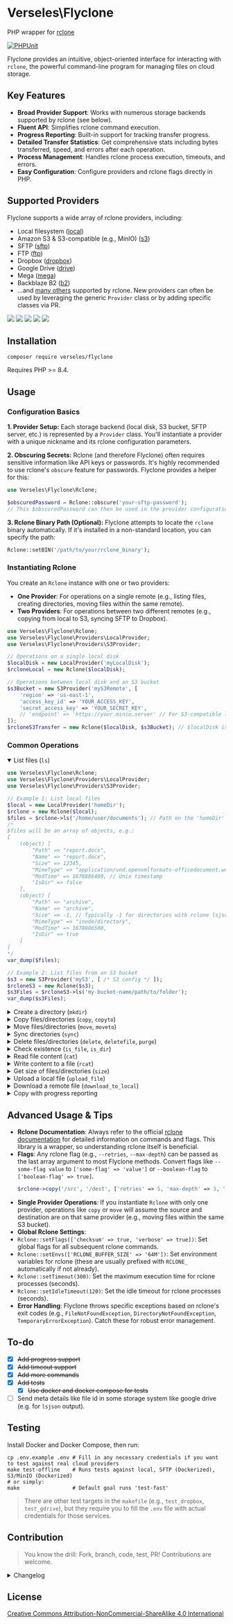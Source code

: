 # Verseles\Flyclone
PHP wrapper for [rclone](https://rclone.org/)

[![PHPUnit](https://img.shields.io/github/actions/workflow/status/verseles/flyclone/phpunit.yml?style=for-the-badge&label=PHPUnit)](https://github.com/verseles/flyclone/actions)

Flyclone provides an intuitive, object-oriented interface for interacting with `rclone`, the powerful command-line program for managing files on cloud storage.

## Key Features
*   **Broad Provider Support**: Works with numerous storage backends supported by rclone (see below).
*   **Fluent API**: Simplifies rclone command execution.
*   **Progress Reporting**: Built-in support for tracking transfer progress.
*   **Detailed Transfer Statistics**: Get comprehensive stats including bytes transferred, speed, and errors after each operation.
*   **Process Management**: Handles rclone process execution, timeouts, and errors.
*   **Easy Configuration**: Configure providers and rclone flags directly in PHP.

## Supported Providers
Flyclone supports a wide array of rclone providers, including:
*   Local filesystem ([local](https://rclone.org/local/))
*   Amazon S3 & S3-compatible (e.g., MinIO) ([s3](https://rclone.org/s3/))
*   SFTP ([sftp](https://rclone.org/sftp/))
*   FTP ([ftp](https://rclone.org/ftp/))
*   Dropbox ([dropbox](https://rclone.org/dropbox/))
*   Google Drive ([drive](https://rclone.org/drive/))
*   Mega ([mega](https://rclone.org/mega/))
*   Backblaze B2 ([b2](https://rclone.org/b2/))
*   ...and [many others](https://rclone.org/overview/#features) supported by rclone. New providers can often be used by leveraging the generic `Provider` class or by adding specific classes via PR.

![](https://img.shields.io/badge/php-777bb4?style=for-the-badge&logo=php&logoColor=white)
![](http://img.shields.io/badge/-phpstorm-7256fe?style=for-the-badge&logo=phpstorm&logoColor=white)
![](https://img.shields.io/badge/composer-885630?style=for-the-badge&logo=composer&logoColor=white)
![](https://img.shields.io/badge/Docker-2CA5E0?style=for-the-badge&logo=docker&logoColor=white)
![](https://img.shields.io/badge/GIT-E44C30?style=for-the-badge&logo=git&logoColor=white)

## Installation

```shell script
composer require verseles/flyclone
```
Requires PHP >= 8.4.

## Usage

### Configuration Basics

**1. Provider Setup:**
Each storage backend (local disk, S3 bucket, SFTP server, etc.) is represented by a `Provider` class. You'll instantiate a provider with a unique nickname and its rclone configuration parameters.

**2. Obscuring Secrets:**
Rclone (and therefore Flyclone) often requires sensitive information like API keys or passwords. It's highly recommended to use rclone's `obscure` feature for passwords. Flyclone provides a helper for this:
```php
use Verseles\Flyclone\Rclone;

$obscuredPassword = Rclone::obscure('your-sftp-password');
// This $obscuredPassword can then be used in the provider configuration.
```

**3. Rclone Binary Path (Optional):**
Flyclone attempts to locate the `rclone` binary automatically. If it's installed in a non-standard location, you can specify the path:
```php
Rclone::setBIN('/path/to/your/rclone_binary');
```

### Instantiating Rclone
You create an `Rclone` instance with one or two providers:
*   **One Provider**: For operations on a single remote (e.g., listing files, creating directories, moving files within the same remote).
*   **Two Providers**: For operations between two different remotes (e.g., copying from local to S3, syncing SFTP to Dropbox).

```php
use Verseles\Flyclone\Rclone;
use Verseles\Flyclone\Providers\LocalProvider;
use Verseles\Flyclone\Providers\S3Provider;

// Operations on a single local disk
$localDisk = new LocalProvider('myLocalDisk');
$rcloneLocal = new Rclone($localDisk);

// Operations between local disk and an S3 bucket
$s3Bucket = new S3Provider('myS3Remote', [
    'region' => 'us-east-1',
    'access_key_id' => 'YOUR_ACCESS_KEY',
    'secret_access_key' => 'YOUR_SECRET_KEY',
    // 'endpoint' => 'https://your.minio.server' // For S3-compatible like MinIO
]);
$rcloneS3Transfer = new Rclone($localDisk, $s3Bucket); // $localDisk is source, $s3Bucket is destination
```

### Common Operations

<details open><summary>List files (<code>ls</code>)</summary>

```php
use Verseles\Flyclone\Rclone;
use Verseles\Flyclone\Providers\LocalProvider;
use Verseles\Flyclone\Providers\S3Provider;

// Example 1: List local files
$local = new LocalProvider('homeDir');
$rclone = new Rclone($local);
$files = $rclone->ls('/home/user/documents'); // Path on the 'homeDir' remote
/*
$files will be an array of objects, e.g.:
[
    (object) [
        "Path" => "report.docx",
        "Name" => "report.docx",
        "Size" => 12345,
        "MimeType" => "application/vnd.openxmlformats-officedocument.wordprocessingml.document",
        "ModTime" => 1678886400, // Unix timestamp
        "IsDir" => false
    ],
    (object) [
        "Path" => "archive",
        "Name" => "archive",
        "Size" => -1, // Typically -1 for directories with rclone lsjson
        "MimeType" => "inode/directory",
        "ModTime" => 1678886500,
        "IsDir" => true
    ]
]
*/
var_dump($files);

// Example 2: List files from an S3 bucket
$s3 = new S3Provider('myS3', [ /* S3 config */ ]);
$rcloneS3 = new Rclone($s3);
$s3Files = $rcloneS3->ls('my-bucket-name/path/to/folder');
var_dump($s3Files);
```
</details>

<details><summary>Create a directory (<code>mkdir</code>)</summary>

```php
use Verseles\Flyclone\Rclone;
use Verseles\Flyclone\Providers\SFtpProvider;

$sftp = new SFtpProvider('mySFTP', [
    'host' => 'sftp.example.com',
    'user' => 'user',
    'pass' => Rclone::obscure('password')
]);
$rclone = new Rclone($sftp);

$rclone->mkdir('/remote/path/new_directory'); // Creates 'new_directory' on SFTP server
```
</details>

<details><summary>Copy files/directories (<code>copy</code>, <code>copyto</code>)</summary>

```php
use Verseles\Flyclone\Rclone;
use Verseles\Flyclone\Providers\LocalProvider;
use Verseles\Flyclone\Providers\S3Provider;

$local = new LocalProvider('myDisk');
$s3 = new S3Provider('myS3', [ /* S3 config */ ]);
$rclone = new Rclone($local, $s3); // local is source, S3 is destination

// Copy a local directory to S3 and get stats
$result = $rclone->copy('/local/data', 'my-bucket/backups/data');
if ($result->success) {
    echo "Copy successful!\n";
    echo "Bytes transferred: " . $result->stats->bytes . "\n";
    echo "Average speed: " . $result->stats->speed_human . "\n";
}
/*
$result object structure:
(object) [
    'success' => true,
    'stats' => (object) [
        'bytes' => 1073741824, // Total bytes transferred
        'files' => 150,        // Total files transferred
        'speed_bytes_per_second' => 12946789.23, // Average speed in bytes/s
        'speed_human' => '12.345 MiB/s', // Human-readable average speed
        'elapsed_time' => 93.4, // Elapsed time in seconds
        'errors' => 0,
        'checks' => 150,
    ],
    'raw_output' => '...' // The raw stderr block from rclone
]
*/

// Copy a single local file to S3 with a specific name
$rclone->copyto('/local/file.txt', 'my-bucket/target/renamed.txt');
```
</details>

<details><summary>Move files/directories (<code>move</code>, <code>moveto</code>)</summary>

```php
use Verseles\Flyclone\Rclone;
use Verseles\Flyclone\Providers\LocalProvider;

$localDisk = new LocalProvider('myDisk');
$rclone = new Rclone($localDisk); // Operations on the same local disk

// Move a file to another location on the same disk (effectively renaming)
$result = $rclone->moveto('/old/path/file.txt', '/new/path/renamed_file.txt');
if ($result->success) {
    echo "Move successful. Transferred {$result->stats->bytes} bytes.";
}


// To move between different remotes:
$sftp = new SFtpProvider('mySFTP', [ /* config */ ]);
$rcloneTransfer = new Rclone($localDisk, $sftp); // Local to SFTP
$rcloneTransfer->move('/local/source_folder', '/remote_sftp/destination_folder');
```
</details>

<details><summary>Sync directories (<code>sync</code>)</summary>

```php
use Verseles\Flyclone\Rclone;
use Verseles\Flyclone\Providers\LocalProvider;
use Verseles\Flyclone\Providers\SFtpProvider;

$local = new LocalProvider('myDocs');
$sftpBackup = new SFtpProvider('sftpBackup', [ /* config */ ]);
$rclone = new Rclone($local, $sftpBackup); // Sync from local to SFTP

// Make SFTP /backup/documents identical to local /user/documents
// Only transfers changed files, deletes files on SFTP not present locally.
$result = $rclone->sync('/user/documents', '/backup/documents');
if ($result->success) {
    echo "Sync complete. {$result->stats->files} files transferred.";
}
```
</details>

<details><summary>Delete files/directories (<code>delete</code>, <code>deletefile</code>, <code>purge</code>)</summary>

```php
use Verseles\Flyclone\Rclone;
use Verseles\Flyclone\Providers\S3Provider;

$s3 = new S3Provider('myS3', [ /* config */ ]);
$rclone = new Rclone($s3);

// Delete a single file
$result = $rclone->deletefile('my-bucket/path/to/file.txt');
if ($result->success) echo "File deleted.";


// Delete all *.log files in a directory (respects filters)
$rclone->delete('my-bucket/logs/', ['include' => '*.log']);

// Remove an empty directory
$rclone->rmdir('my-bucket/empty_folder');

// Remove a directory and all its contents (does NOT respect filters)
$rclone->purge('my-bucket/old_stuff_to_delete_completely');
```
</details>

<details><summary>Check existence (<code>is_file</code>, <code>is_dir</code>)</summary>

```php
use Verseles\Flyclone\Rclone;
use Verseles\Flyclone\Providers\LocalProvider;

$local = new LocalProvider('myDisk');
$rclone = new Rclone($local);

$fileExists = $rclone->is_file('/path/to/some/file.txt');
if ($fileExists->exists) {
    echo "File exists. Size: " . $fileExists->details->Size;
}

$dirExists = $rclone->is_dir('/path/to/some/directory');
if ($dirExists->exists) {
    echo "Directory exists.";
}
/*
 $fileExists / $dirExists object structure:
 (object) [
     'exists' => true, // or false
     'details' => (object) [...], // rclone lsjson item details if exists, or empty array []
     'error' => '' // or Exception object if ls failed
 ]
*/
```
</details>

<details><summary>Read file content (<code>cat</code>)</summary>

```php
use Verseles\Flyclone\Rclone;
use Verseles\Flyclone\Providers\LocalProvider;

$local = new LocalProvider('myDisk');
$rclone = new Rclone($local);

$content = $rclone->cat('/path/to/config.ini');
echo $content;
```
</details>

<details><summary>Write content to a file (<code>rcat</code>)</summary>

```php
use Verseles\Flyclone\Rclone;
use Verseles\Flyclone\Providers\SFtpProvider;

$sftp = new SFtpProvider('mySFTP', [ /* config */ ]);
$rclone = new Rclone($sftp);

$newContent = "Hello from Flyclone!";
$result = $rclone->rcat('/remote/path/newfile.txt', $newContent);
if ($result->success) echo "Content written successfully.";
```
</details>

<details><summary>Get size of files/directories (<code>size</code>)</summary>

```php
use Verseles\Flyclone\Rclone;
use Verseles\Flyclone\Providers\S3Provider;

$s3 = new S3Provider('myS3', [ /* config */ ]);
$rclone = new Rclone($s3);

$sizeInfo = $rclone->size('my-bucket/some_folder');
/*
$sizeInfo will be an object, e.g.:
(object) [
    "count" => 150,
    "bytes" => 1073741824 // 1 GiB
]
*/
echo "Total files: {$sizeInfo->count}, Total bytes: {$sizeInfo->bytes}";
```
</details>

<details><summary>Upload a local file (<code>upload_file</code>)</summary>

```php
use Verseles\Flyclone\Rclone;
use Verseles\Flyclone\Providers\S3Provider;

$s3 = new S3Provider('myS3', [ /* S3 config */ ]);
$rclone = new Rclone($s3); // $s3 is the destination for uploads

// Uploads /tmp/local_file.zip to s3://my-bucket/uploads/local_file.zip
// The local file /tmp/local_file.zip is removed after successful upload (uses rclone moveto).
$result = $rclone->upload_file('/tmp/local_file.zip', 'my-bucket/uploads/local_file.zip');
if ($result->success) echo "Upload successful.";
```
</details>

<details><summary>Download a remote file (<code>download_to_local</code>)</summary>

```php
use Verseles\Flyclone\Rclone;
use Verseles\Flyclone\Providers\SFtpProvider;

$sftp = new SFtpProvider('mySFTP', [ /* config */ ]);
$rclone = new Rclone($sftp); // $sftp is the source for downloads

// Download from SFTP to a specific local path
$result = $rclone->download_to_local('/remote/path/on_sftp/document.pdf', '/home/user/downloads/document.pdf');
if ($result->success) {
    echo "Downloaded to: " . $result->local_path;
}

// Download to a temporary directory (filename preserved)
$result = $rclone->download_to_local('/remote/path/on_sftp/image.jpg');
if ($result->success) {
    echo "Downloaded to temporary location: " . $result->local_path;
    // Remember to unlink($result->local_path) and rmdir(dirname($result->local_path)) when done if temporary.
}
```
</details>

<details><summary>Copy with progress reporting</summary>

```php
use Verseles\Flyclone\Rclone;
use Verseles\Flyclone\Providers\LocalProvider;
use Verseles\Flyclone\Providers\DropboxProvider; // Example with Dropbox

$local = new LocalProvider('myLocal');
$dropbox = new DropboxProvider('myDropbox', [
    'client_id'     => 'YOUR_DROPBOX_CLIENT_ID',
    'client_secret' => 'YOUR_DROPBOX_CLIENT_SECRET',
    'token'         => 'YOUR_DROPBOX_TOKEN', // Get this via rclone config
]);

$rclone = new Rclone($local, $dropbox);

$sourceFile = '/path/to/large_local_file.zip';
$destinationPath = '/dropbox_folder/'; // Directory on Dropbox

$result = $rclone->copy($sourceFile, $destinationPath, [], static function ($type, $buffer) use ($rclone) {
    // $type is \Symfony\Component\Process\Process::OUT or \Symfony\Component\Process\Process::ERR
    // $buffer contains the raw rclone progress line
    if ($type === \Symfony\Component\Process\Process::OUT && !empty(trim($buffer))) {
        $progress = $rclone->getProgress(); // Get structured progress object
        /*
        $progress might look like:
        (object) [
            'raw' => '1.234 GiB / 2.000 GiB, 61%, 12.345 MiB/s, ETA 1m2s (xfr#1/1)',
            'dataSent' => '1.234 GiB',
            'dataTotal' => '2.000 GiB',
            'sent' => 61, // Percentage
            'speed' => '12.345 MiB/s',
            'eta' => '1m2s',
            'xfr' => '1/1' // Files being transferred / total files in this batch
        ]
        */
        printf(
            "\rProgress: %d%% (%s / %s) at %s, ETA: %s, Files: %s",
            $progress->sent,
            $progress->dataSent,
            $progress->dataTotal,
            $progress->speed,
            $progress->eta,
            $progress->xfr
        );
    }
});
if ($result->success) {
    echo "\nCopy complete! Total bytes: " . $result->stats->bytes . "\n";
}
```
</details>

## Advanced Usage & Tips

*   **Rclone Documentation**: Always refer to the official [rclone documentation](https://rclone.org/docs/) for detailed information on commands and flags. This library is a wrapper, so understanding rclone itself is beneficial.
*   **Flags**: Any rclone flag (e.g., `--retries`, `--max-depth`) can be passed as the last array argument to most Flyclone methods. Convert flags like `--some-flag value` to `['some-flag' => 'value']` or `--boolean-flag` to `['boolean-flag' => true]`.
    ```php
    $rclone->copy('/src', '/dest', ['retries' => 5, 'max-depth' => 3, 'dry-run' => true]);
    ```
*   **Single Provider Operations**: If you instantiate `Rclone` with only one provider, operations like `copy` or `move` will assume the source and destination are on that same provider (e.g., moving files within the same S3 bucket).
*   **Global Rclone Settings**:
*   `Rclone::setFlags(['checksum' => true, 'verbose' => true])`: Set global flags for all subsequent rclone commands.
*   `Rclone::setEnvs(['RCLONE_BUFFER_SIZE' => '64M'])`: Set environment variables for rclone (these are usually prefixed with `RCLONE_` automatically if not already).
*   `Rclone::setTimeout(300)`: Set the maximum execution time for rclone processes (seconds).
*   `Rclone::setIdleTimeout(120)`: Set the idle timeout for rclone processes (seconds).
*   **Error Handling**: Flyclone throws specific exceptions based on rclone's exit codes (e.g., `FileNotFoundException`, `DirectoryNotFoundException`, `TemporaryErrorException`). Catch these for robust error management.

## To-do
- [x] ~~Add progress support~~
- [x] ~~Add timeout support~~
- [x] ~~Add more commands~~
- [x] ~~Add tests~~
    - [x] ~~Use docker and docker compose for tests~~
- [ ] Send meta details like file id in some storage system like google drive (e.g. for `lsjson` output).

## Testing
Install Docker and Docker Compose, then run:
```shell
cp .env.example .env # Fill in any necessary credentials if you want to test against real cloud providers
make test-offline    # Runs tests against local, SFTP (Dockerized), S3/MinIO (Dockerized)
# or simply:
make                 # Default goal runs 'test-fast'
```

> There are other test targets in the `makefile` (e.g., `test_dropbox`, `test_gdrive`), but they require you to fill the `.env` file with actual credentials for those services.

## Contribution
> You know the drill: Fork, branch, code, test, PR! Contributions are welcome.

<details>
<summary>Changelog</summary>

### v2.3.0 (Upcoming)
*   **[BREAKING]** Transfer operations (`copy`, `sync`, `move`, `rcat`, `upload_file`, `download_to_local`, `delete`, `deletefile`, `purge`) now return a detailed statistics object instead of a boolean. This allows access to transfer speed, total bytes, errors, and more.
*   Updated `README.md` with examples for the new statistics feature and added this changelog.

</details>

## License
[Creative Commons Attribution-NonCommercial-ShareAlike 4.0 International](LICENSE.md)